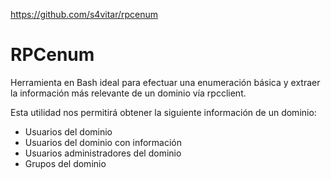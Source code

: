 https://github.com/s4vitar/rpcenum

# RPCenum

Herramienta en Bash ideal para efectuar una enumeración básica y extraer la información más relevante de un dominio vía rpcclient.

Esta utilidad nos permitirá obtener la siguiente información de un dominio:

-   Usuarios del dominio
-   Usuarios del dominio con información
-   Usuarios administradores del dominio
-   Grupos del dominio